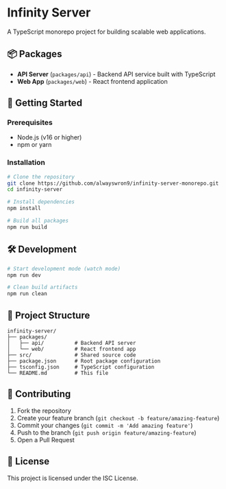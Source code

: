 # Infinity Server

A TypeScript monorepo project for building scalable web applications.

## 📦 Packages

- **API Server** (`packages/api`) - Backend API service built with TypeScript
- **Web App** (`packages/web`) - React frontend application

## 🚀 Getting Started

### Prerequisites

- Node.js (v16 or higher)
- npm or yarn

### Installation

```bash
# Clone the repository
git clone https://github.com/alwayswron9/infinity-server-monorepo.git
cd infinity-server

# Install dependencies
npm install

# Build all packages
npm run build
```

## 🛠️ Development

```bash
# Start development mode (watch mode)
npm run dev

# Clean build artifacts
npm run clean
```

## 📁 Project Structure

```
infinity-server/
├── packages/
│   ├── api/          # Backend API server
│   └── web/          # React frontend app
├── src/              # Shared source code
├── package.json      # Root package configuration
├── tsconfig.json     # TypeScript configuration
└── README.md         # This file
```

## 🤝 Contributing

1. Fork the repository
2. Create your feature branch (`git checkout -b feature/amazing-feature`)
3. Commit your changes (`git commit -m 'Add amazing feature'`)
4. Push to the branch (`git push origin feature/amazing-feature`)
5. Open a Pull Request

## 📄 License

This project is licensed under the ISC License.